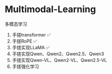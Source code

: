 # Multimodal-Learning
多模态学习

1. 手搓transformer ✅
2. 手搓RoPE ✅
3. 手搓实现LLaMA ✅
4. 手搓实现Qwen、Qwen2、Qwen2.5、Qwen3
5. 手搓实现Qwen-VL、Qwen2-VL、Qwen2.5-VL
6. 手搓强化学习
